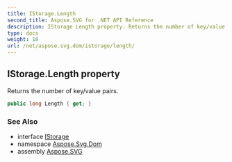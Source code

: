 ```yaml
---
title: IStorage.Length
second_title: Aspose.SVG for .NET API Reference
description: IStorage Length property. Returns the number of key/value pairs
type: docs
weight: 10
url: /net/aspose.svg.dom/istorage/length/
---
```

## IStorage.Length property

Returns the number of key/value pairs.

```csharp
public long Length { get; }
```

### See Also

* interface [IStorage](../)
* namespace [Aspose.Svg.Dom](../../../aspose.svg.dom/)
* assembly [Aspose.SVG](../../../)
